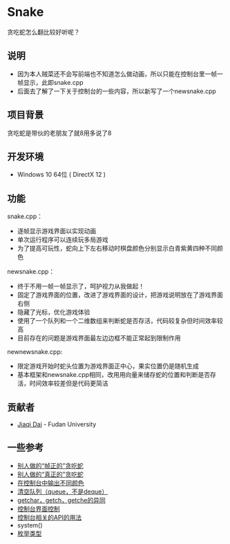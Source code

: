# Snake

贪吃蛇怎么翻比较好听呢？

## 说明

- 因为本人贼菜还不会写前端也不知道怎么做动画，所以只能在控制台里一帧一帧显示，此即snake.cpp
- 后面去了解了一下关于控制台的一些内容，所以新写了一个newsnake.cpp

## 项目背景

贪吃蛇是带伙的老朋友了就8用多说了8

## 开发环境

- Windows 10 64位 ( DirectX 12 )

## 功能

snake.cpp：

- 逐帧显示游戏界面以实现动画
- 单次运行程序可以连续玩多局游戏
- 为了提高可玩性，蛇向上下左右移动时棋盘颜色分别显示白青紫黄四种不同颜色

newsnake.cpp：

- 终于不用一帧一帧显示了，呵护视力从我做起！
- 固定了游戏界面的位置，改进了游戏界面的设计，把游戏说明放在了游戏界面右侧
- 隐藏了光标，优化游戏体验
- 使用了一个队列和一个二维数组来判断蛇是否存活，代码较复杂但时间效率较高
- 目前存在的问题是游戏界面最左边边框不能正常起到限制作用

newnewsnake.cpp:

- 限定游戏开始时蛇头位置为游戏界面正中心，果实位置仍是随机生成
- 基本框架和newsnake.cpp相同，改用用向量来储存蛇的位置和判断是否存活，时间效率较差但是代码更简洁

## 贡献者

- [Jiaqi Dai](https://github.com/jqdai) - Fudan University

## 一些参考

- [别人做的“帧正的”贪吃蛇](https://blog.csdn.net/timerzip/article/details/83719740)
- [别人做的“真正的”贪吃蛇](https://blog.csdn.net/ganyonjie/article/details/91387649)
- [在控制台中输出不同颜色](https://blog.csdn.net/shinef/article/details/95026723)
- [清空队列（queue，不是deque）](https://www.cnblogs.com/zhonghuasong/p/7524624.html)
- [getchar，getch，getche的异同](https://blog.csdn.net/qq_28311415/article/details/81167211)
- [控制台界面控制](https://blog.csdn.net/bnb45/article/details/7934840)
- [控制台相关的API的用法](https://www.cnblogs.com/lanhaicode/p/10498497.html)
- system()
- [枚举类型](https://www.runoob.com/w3cnote/cpp-enum-intro.html)
